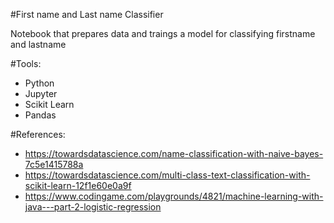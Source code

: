 #First name and Last name Classifier

Notebook that prepares data and traings a model for classifying firstname and lastname

#Tools:
- Python
- Jupyter
- Scikit Learn
- Pandas

#References:
- https://towardsdatascience.com/name-classification-with-naive-bayes-7c5e1415788a
- https://towardsdatascience.com/multi-class-text-classification-with-scikit-learn-12f1e60e0a9f
- https://www.codingame.com/playgrounds/4821/machine-learning-with-java---part-2-logistic-regression


